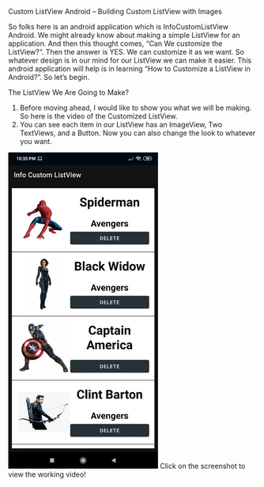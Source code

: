 Custom ListView Android – Building Custom ListView with Images

So folks here is an android application which is InfoCustomListView Android. We might already know about making a simple ListView for an application. And then this thought comes, “Can We customize the ListView?“. Then the answer is YES. We can customize it as we want.  So whatever design is in our mind for our ListView we can make it easier. This android application will help is in learning “How to Customize a ListView in Android?”. So let’s begin.

The ListView We Are Going to Make?
1. Before moving ahead, I would like to show you what we will be making. So here is the video of the Customized ListView.
2. You can see each item in our ListView has an ImageView, Two TextViews, and a Button. Now you can also change the look to whatever you want.

[![Example Video](https://github.com/Vaibhav4697/InfoCustomListView/blob/master/screenshot.jpeg)](https://youtu.be/0JlUzjqSpEI)
Click on the screenshot to view the working video!